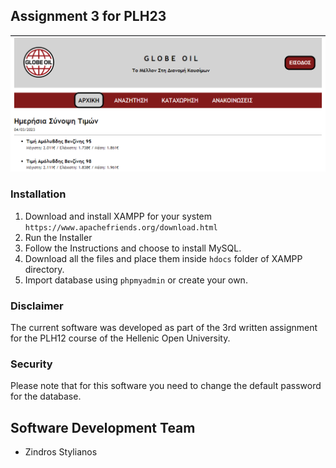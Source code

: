 ## Assignment 3 for PLH23
![](Screenshots\index.png)

### Installation 
1) Download and install XAMPP for your system ```https://www.apachefriends.org/download.html```
2) Run the Installer
3) Follow the Instructions and choose to install MySQL.
4) Download all the files and place them inside ```hdocs``` folder of XAMPP directory.
5) Import database using ```phpmyadmin``` or create your own.


### Disclaimer
The current software was developed as part of the 3rd written assignment for the PLH12 course of the Hellenic Open University.

### Security
Please note that for this software you need to change the default password for the database.

## Software Development Team
* Zindros Stylianos